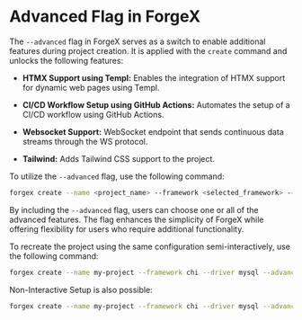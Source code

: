# Advanced Flag in ForgeX

The `--advanced` flag in ForgeX serves as a switch to enable additional features during project creation. It is applied with the `create` command and unlocks the following features:

- **HTMX Support using Templ:**
Enables the integration of HTMX support for dynamic web pages using Templ.

- **CI/CD Workflow Setup using GitHub Actions:**
Automates the setup of a CI/CD workflow using GitHub Actions.

- **Websocket Support:**
WebSocket endpoint that sends continuous data streams through the WS protocol.

- **Tailwind:**
Adds Tailwind CSS support to the project.

To utilize the `--advanced` flag, use the following command:

```bash
forgex create --name <project_name> --framework <selected_framework> --driver <selected_driver> --advanced
```

By including the `--advanced` flag, users can choose one or all of the advanced features. The flag enhances the simplicity of ForgeX while offering flexibility for users who require additional functionality.

To recreate the project using the same configuration semi-interactively, use the following command:
```bash
forgex create --name my-project --framework chi --driver mysql --advanced
```

Non-Interactive Setup is also possible:

```bash
forgex create --name my-project --framework chi --driver mysql --advanced --feature htmx --feature githubaction --feature websocket --feature tailwind
```
